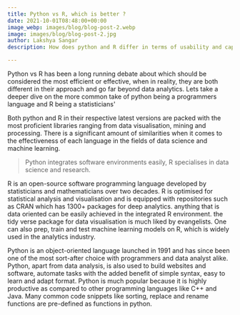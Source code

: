 ```yaml
---
title: Python vs R, which is better ?
date: 2021-10-01T08:48:00+00:00
image_webp: images/blog/blog-post-2.webp
image: images/blog/blog-post-2.jpg
author: Lakshya Sangar
description: How does python and R differ in terms of usability and capacity.

---
```

Python vs R has been a long running debate about which should be considered the most efficient or effective, when in reality, they are both different in their approach and go far beyond data analytics. Lets take a deeper dive on the more common take of python being a programmers language and R being a statisticians'

Both python and R in their respective latest versions are packed with the most proficient libraries ranging from data visualisation, mining and processing. There is a significant amount of similarities when it comes to the effectiveness of each language in the fields of data science and machine learning. 

> Python integrates software environments easily, R specialises in data science and research.

R is an open-source software programming language developed by statisticians and mathematicians over two decades. R is optimised for statistical analysis and visualisation and is equipped with repositories such as  CRAN which has 1300+ packages for deep analytics. anything that is data oriented can be easily achieved in the integrated R environment. the tidy verse package for data visualisation is much liked by evangelists. One can also prep, train and test machine learning models on R, which is widely used in the analytics industry.

Python is an object-oriented language launched in 1991 and has since been one of the most sort-after choice with programmers and data analyst alike. Python, apart from data analysis, is also used to build websites and software, automate tasks with the added benefit of simple syntax, easy to learn and adapt format. Python is much popular because it is highly productive as compared to other programming languages like C++ and Java. Many common code snippets like sorting, replace and rename functions are pre-defined as functions in python.